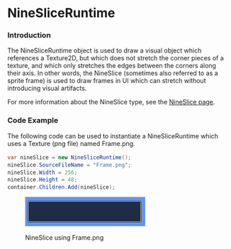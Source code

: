 # NineSliceRuntime

### Introduction

The NineSliceRuntime object is used to draw a visual object which references a Texture2D, but which does not stretch the corner pieces of a texture, and which only stretches the edges between the corners along their axis. In other words, the NineSlice (sometimes also referred to as a sprite frame) is used to draw frames in UI which can stretch without introducing visual artifacts.

For more information about the NineSlice type, see the [NineSlice page](../../gum-elements/nineslice/).

### Code Example

The following code can be used to instantiate a NineSliceRuntime which uses a Texture (png file) named Frame.png.

```csharp
var nineSlice = new NineSliceRuntime();
nineSlice.SourceFileName = "Frame.png";
nineSlice.Width = 256;
nineSlice.Height = 48;
container.Children.Add(nineSlice);
```

<figure><img src="../../.gitbook/assets/image (3) (1).png" alt=""><figcaption><p>NineSlice using Frame.png</p></figcaption></figure>

